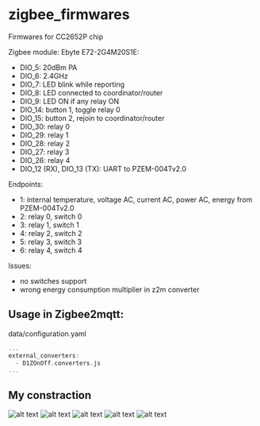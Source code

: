 # zigbee_firmwares
Firmwares for CC2652P chip

Zigbee module: Ebyte E72-2G4M20S1E:

* DIO_5: 20dBm PA
* DIO_6: 2.4GHz
* DIO_7: LED blink while reporting
* DIO_8: LED connected to coordinator/router
* DIO_9: LED ON if any relay ON
* DIO_14: button 1, toggle relay 0
* DIO_15: button 2, rejoin to coordinator/router
* DIO_30: relay 0
* DIO_29: relay 1
* DIO_28: relay 2
* DIO_27: relay 3
* DIO_26: relay 4
* DIO_12 (RX), DIO_13 (TX): UART to PZEM-004Tv2.0

Endpoints:

* 1: internal temperature, voltage AC, current AC, power AC, energy from PZEM-004Tv2.0
* 2: relay 0, switch 0
* 3: relay 1, switch 1
* 4: relay 2, switch 2
* 5: relay 3, switch 3
* 6: relay 4, switch 4

Issues:
* no switches support
* wrong energy consumption multiplier in z2m converter

## Usage in Zigbee2mqtt:

data/configuration.yaml
```c++
...
external_converters:
  - D1ZOnOff.converters.js
...
```
## My constraction

![alt text](https://github.com/dimonius1504/zigbee_firmwares/img/IMG_20220429_140914.jpg?raw=true)
![alt text](https://github.com/dimonius1504/zigbee_firmwares/img/IMG_20220429_141058.jpg?raw=true)
![alt text](https://github.com/dimonius1504/zigbee_firmwares/img/IMG_20220429_143005.jpg?raw=true)
![alt text](https://github.com/dimonius1504/zigbee_firmwares/img/IMG_20220429_144933.jpg?raw=true)
![alt text](https://github.com/dimonius1504/zigbee_firmwares/img/IMG_20220429_144958.jpg?raw=true)


